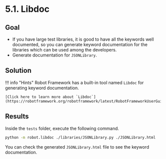 # 5.1. Libdoc

## Goal

* If you have large test libraries, it is good to have all the keywords well documented, so you can generate keyword documentation for the libraries which can be used among the developers.
* Generate documentation for `JSONLibrary`.

## Solution

!!! info "Hints"
    Robot Framework has a built-in tool named `Libdoc` for generating keyword documentation.

    [Click here to learn more about `Libdoc`](https://robotframework.org/robotframework/latest/RobotFrameworkUserGuide.html#libdoc).

## Results

Inside the `tests` folder, execute the following command.

``` bash
python -m robot.libdoc ./libraries/JSONLibrary.py ./JSONLibrary.html
```

You can check the generated `JSONLibrary.html` file to see the keyword documentation.
